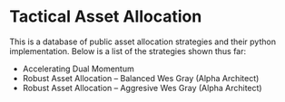 # Tactical Asset Allocation
This is a database of public asset allocation strategies and their python implementation. Below is a list of the strategies shown thus far:
- Accelerating Dual Momentum
- Robust Asset Allocation – Balanced	Wes Gray (Alpha Architect)
- Robust Asset Allocation – Aggresive	Wes Gray (Alpha Architect)
